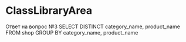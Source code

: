 # ClassLibraryArea

Ответ на вопрос №3
SELECT DISTINCT category_name, product_name FROM shop GROUP BY category_name, product_name
